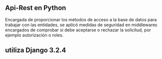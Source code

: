 ## Api-Rest en Python

Encargada de proporcionar los métodos de acceso a la base de datos para trabajar con las entidades, se aplicó medidas
de seguridad en middlewares encargados de comprobar si debe aceptarse o rechazar la solicitud, por ejemplo
autorización o roles.

## utiliza Django 3.2.4



